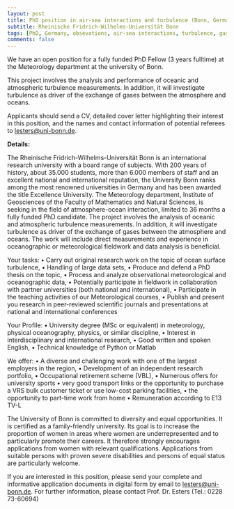 ```yaml
---
layout: post
title: PhD position in air-sea interactions and turbulence (Bonn, Germany)
subtitle: Rheinische Fridrich-Wilhelms-Universität Bonn
tags: [PhD, Germany, obsevations, air-sea interactions, turbulence, gas exchange]
comments: false
---
```

We have an open position for a fully funded PhD Fellow (3 years fulltime) at the Meteorology department at the university of Bonn.

This project involves the analysis and performance of oceanic and atmospheric turbulence measurements. In addition, it will investigate turbulence as driver of the exchange of gases between the atmosphere and oceans.

Applicants should send a CV, detailed cover letter highlighting their interest in this position, and the names and contact information of potential referees to lesters@uni-bonn.de.


**Details:**

The Rheinische Fridrich-Wilhelms-Universität Bonn is an international research university with a board range
of subjects. With 200 years of history, about 35.000 students, more than 6.000 members of staff and an
excellent national and international reputation, the University Bonn ranks among the most renowned
universities in Germany and has been awarded the title Excellence University.
The Meteorology department, Institute of Geosciences of the Faculty of Mathematics and Natural Sciences, is
seeking in the field of atmosphere-ocean interaction, limited to 36 months a fully funded PhD candidate.
The project involves the analysis of oceanic and atmospheric turbulence measurements. In addition, it will
investigate turbulence as driver of the exchange of gases between the atmosphere and oceans. The work will
include direct measurements and experience in oceanographic or meteorological fieldwork and data analysis is
beneficial.

Your tasks: 
• Carry out original research work on the topic of ocean surface turbulence,
• Handling of large data sets,
• Produce and defend a PhD thesis on the topic,
• Process and analyze observational meteorological and oceanographic data,
• Potentially participate in fieldwork in collaboration with partner universities (both national and international),
• Participate in the teaching activities of our Meteorological courses,
• Publish and present you research in peer-reviewed scientific journals and presentations at national and international conferences

Your Profile: 
• University degree (MSc or equivalent) in meteorology, physical oceanography, physics, or similar discipline,
• Interest in interdisciplinary and international research,
• Good written and spoken English,
• Technical knowledge of Python or Matlab

We offer: 
• A diverse and challenging work with one of the largest employers in the region,
• Development of an independent research portfolio,
• Occupational retirement scheme (VBL),
• Numerous offers for university sports
• very good transport links or the opportunity to purchase a VRS bulk customer ticket or use low-cost parking facilities,
• the opportunity to part-time work from home
• Remuneration according to E13 TV-L

The University of Bonn is committed to diversity and equal opportunities. It is certified as a family-friendly
university. Its goal is to increase the proportion of women in areas where women are underrepresented and to
particularly promote their careers. It therefore strongly encourages applications from women with relevant
qualifications. Applications from suitable persons with proven severe disabilities and persons of equal status
are particularly welcome.

If you are interested in this position, please send your complete and informative application documents in
digital form by email to lesters@uni-bonn.de. For further information, please contact Prof. Dr. Esters (Tel.:
0228 73-60694)

